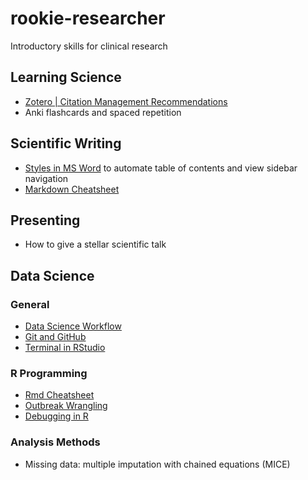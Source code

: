 # rookie-researcher
Introductory skills for clinical research


## Learning Science

* [Zotero | Citation Management Recommendations](https://github.com/dgrisafe/rookie-researcher/blob/main/Zotero%20%7C%20Citation%20Management%20Recommendations.md)
* Anki flashcards and spaced repetition


## Scientific Writing

* [Styles in MS Word](https://support.microsoft.com/en-us/topic/the-styles-advantage-in-word-b4a6372f-188c-93cb-831b-c4dd0cb3a881) to automate table of contents and view sidebar navigation
* [Markdown Cheatsheet](https://www.markdownguide.org/cheat-sheet/) 


## Presenting

* How to give a stellar scientific talk


## Data Science

### General

* [Data Science Workflow](https://github.com/dgrisafe/rookie-researcher/blob/main/Data%20Science%20Workflow.md)
* [Git and GitHub](https://github.com/dgrisafe/rookie-researcher/blob/main/Git%20and%20GitHub.md)
* [Terminal in RStudio](https://github.com/dgrisafe/rookie-researcher/blob/main/Terminal%20in%20RStudio.md)

### R Programming

* [Rmd Cheatsheet](https://www.rstudio.com/wp-content/uploads/2015/02/rmarkdown-cheatsheet.pdf)
* [Outbreak Wrangling](https://github.com/dgrisafe/outbreak_wrangling)
* [Debugging in R](https://adv-r.hadley.nz/debugging.html)

### Analysis Methods

* Missing data: multiple imputation with chained equations (MICE)


